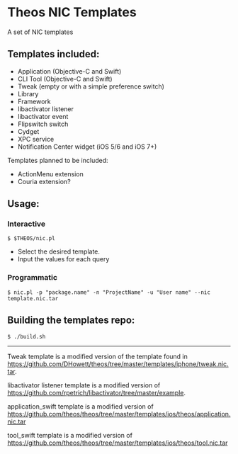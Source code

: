 # Theos NIC Templates

A set of NIC templates

## Templates included:

- Application (Objective-C and Swift)
- CLI Tool (Objective-C and Swift)
- Tweak (empty or with a simple preference switch)
- Library
- Framework
- libactivator listener
- libactivator event
- Flipswitch switch
- Cydget
- XPC service
- Notification Center widget (iOS 5/6 and iOS 7+)

Templates planned to be included:

- ActionMenu extension
- Couria extension?

## Usage:

### Interactive

	$ $THEOS/nic.pl

- Select the desired template.
- Input the values for each query

### Programmatic

	$ nic.pl -p "package.name" -n "ProjectName" -u "User name" --nic template.nic.tar

## Building the templates repo:

	$ ./build.sh

---

Tweak template is a modified version of the template found in https://github.com/DHowett/theos/tree/master/templates/iphone/tweak.nic.tar.

libactivator listener template is a modified version of https://github.com/rpetrich/libactivator/tree/master/example.

application_swift template is a modified version of https://github.com/theos/theos/tree/master/templates/ios/theos/application.nic.tar

tool_swift template is a modified version of https://github.com/theos/theos/tree/master/templates/ios/theos/tool.nic.tar
